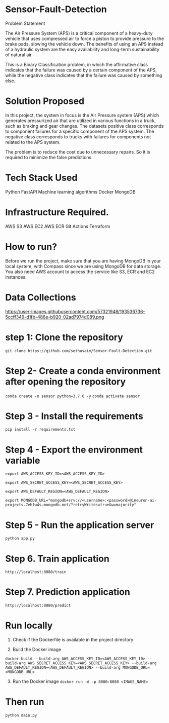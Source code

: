 # Sensor-Fault-Detection

Problem Statement

The Air Pressure System (APS) is a critical component of a heavy-duty vehicle that uses compressed air to force a piston to provide pressure to the brake pads, slowing the vehicle down. The benefits of using an APS instead of a hydraulic system are the easy availability and long-term sustainability of natural air.

This is a Binary Classification problem, in which the affirmative class indicates that the failure was caused by a certain component of the APS, while the negative class indicates that the failure was caused by something else.

# Solution Proposed
In this project, the system in focus is the Air Pressure system (APS) which generates pressurized air that are utilized in various functions in a truck, such as braking and gear changes. The datasets positive class corresponds to component failures for a specific component of the APS system. The negative class corresponds to trucks with failures for components not related to the APS system.

The problem is to reduce the cost due to unnecessary repairs. So it is required to minimize the false predictions.

# Tech Stack Used
Python
FastAPI
Machine learning algorithms
Docker
MongoDB

# Infrastructure Required.
AWS S3
AWS EC2
AWS ECR
Git Actions
Terraform

# How to run?
Before we run the project, make sure that you are having MongoDB in your local system, with Compass since we are using MongoDB for data storage. You also need AWS account to access the service like S3, ECR and EC2 instances.

# Data Collections

https://user-images.githubusercontent.com/57321948/193536736-5ccff349-d1fb-486e-b920-02ad7974d089.png




# step 1: Clone the repository
```git clone https://github.com/sethusaim/Sensor-Fault-Detection.git```

# Step 2- Create a conda environment after opening the repository
```conda create -n sensor python=3.7.6 -y```
```conda activate sensor```

# Step 3 - Install the requirements
```pip install -r requirements.txt```

# Step 4 - Export the environment variable
```export AWS_ACCESS_KEY_ID=<AWS_ACCESS_KEY_ID>```

```export AWS_SECRET_ACCESS_KEY=<AWS_SECRET_ACCESS_KEY>```

```export AWS_DEFAULT_REGION=<AWS_DEFAULT_REGION>```

```export MONGODB_URL="mongodb+srv://<username>:<password>@ineuron-ai-projects.7eh1w4s.mongodb.net/?retryWrites=true&w=majority"```

# Step 5 - Run the application server
```python app.py```

# Step 6. Train application
```http://localhost:8080/train```

# Step 7. Prediction application
```http://localhost:8080/predict```

# Run locally
1. Check if the Dockerfile is available in the project directory

2. Build the Docker image

```docker build --build-arg AWS_ACCESS_KEY_ID=<AWS_ACCESS_KEY_ID> --build-arg AWS_SECRET_ACCESS_KEY=<AWS_SECRET_ACCESS_KEY> --build-arg AWS_DEFAULT_REGION=<AWS_DEFAULT_REGION> --build-arg MONGODB_URL=<MONGODB_URL>``` 

3. Run the Docker image
```docker run -d -p 8080:8080 <IMAGE_NAME>```

# Then run
```python main.py```